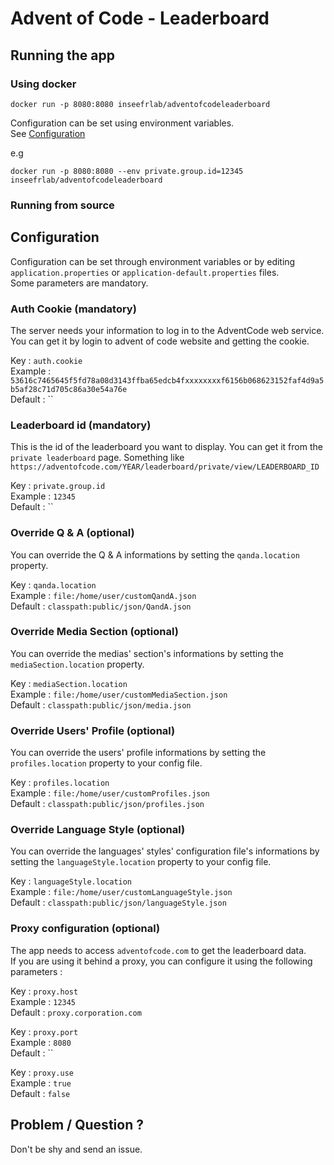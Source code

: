 # Advent of Code - Leaderboard

## Running the app

### Using docker

```
docker run -p 8080:8080 inseefrlab/adventofcodeleaderboard
```

Configuration can be set using environment variables.  
See [Configuration](#configuration)

e.g

```
docker run -p 8080:8080 --env private.group.id=12345 inseefrlab/adventofcodeleaderboard
```

### Running from source

## <a name="configuration"></a>Configuration

Configuration can be set through environment variables or by editing `application.properties` or `application-default.properties` files.  
Some parameters are mandatory.

### Auth Cookie (mandatory)

The server needs your information to log in to the AdventCode web service. You can get it by login to advent of code website and getting the cookie.

Key : `auth.cookie`  
Example : `53616c7465645f5fd78a08d3143ffba65edcb4fxxxxxxxxf6156b068623152faf4d9a5b5af28c71d705c86a30e54a76e`  
Default : ``

### Leaderboard id (mandatory)

This is the id of the leaderboard you want to display. You can get it from the `private leaderboard` page. Something like `https://adventofcode.com/YEAR/leaderboard/private/view/LEADERBOARD_ID`

Key : `private.group.id`  
Example : `12345`  
Default : ``

### Override Q & A (optional)

You can override the Q & A informations by setting the `qanda.location` property.

Key : `qanda.location`  
Example : `file:/home/user/customQandA.json`  
Default : `classpath:public/json/QandA.json`

### Override Media Section (optional)

You can override the medias' section's informations by setting the `mediaSection.location` property.

Key : `mediaSection.location`  
Example : `file:/home/user/customMediaSection.json`  
Default : `classpath:public/json/media.json`

### Override Users' Profile (optional)

You can override the users' profile informations by setting the `profiles.location` property to your config file.

Key : `profiles.location`  
Example : `file:/home/user/customProfiles.json`  
Default : `classpath:public/json/profiles.json`

### Override Language Style (optional)

You can override the languages' styles' configuration file's informations by setting the `languageStyle.location` property to your config file.

Key : `languageStyle.location`  
Example : `file:/home/user/customLanguageStyle.json`  
Default : `classpath:public/json/languageStyle.json`

### Proxy configuration (optional)

The app needs to access `adventofcode.com` to get the leaderboard data.  
If you are using it behind a proxy, you can configure it using the following parameters :

Key : `proxy.host`  
Example : `12345`  
Default : `proxy.corporation.com`

Key : `proxy.port`  
Example : `8080`  
Default : ``

Key : `proxy.use`  
Example : `true`  
Default : `false`

## Problem / Question ?

Don't be shy and send an issue.
